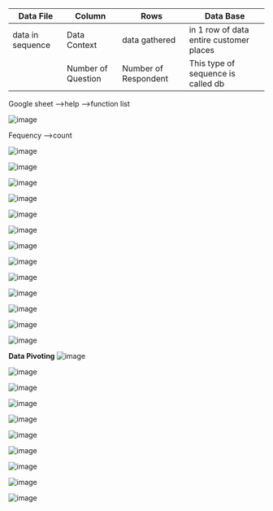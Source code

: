 
  <table>
    <thead>
      <tr>
        <th>Data File</th>
        <th>Column</th>
        <th>Rows</th>
        <th>Data Base</th>
      </tr>
    </thead>
    <tbody>
        <tr>
            <td>data in sequence</td>
            <td>Data Context</td>
            <td>data gathered</td>
           <td>in 1 row of data entire customer places</td>
        </tr>
        <tr>
            <td></td>
            <td>Number of Question</td>
            <td>Number of Respondent</td>
            <td>This type of sequence is called db</td>
        </tr>
    </tbody>
  </table>
Google sheet -->help -->function list

![image](https://github.com/princit/Data_Analysis_and_Bussiness_Intelligence/assets/29123911/bc6a5401-3379-4004-8c93-cf47637c8da1)

Fequency -->count


![image](https://github.com/princit/Data_Analysis_and_Bussiness_Intelligence/assets/29123911/e3febb65-46d7-47f9-908b-867d7e2b1f18)


![image](https://github.com/princit/Data_Analysis_and_Bussiness_Intelligence/assets/29123911/57ea9b91-1e7c-4f5a-8c8d-dc86ed087edd)


![image](https://github.com/princit/Data_Analysis_and_Bussiness_Intelligence/assets/29123911/0b0086dd-04b3-4dfb-856d-fc2504bd3c7c)

![image](https://github.com/princit/Data_Analysis_and_Bussiness_Intelligence/assets/29123911/7af91584-75e1-470b-93c3-9f3ea1705ffb)

![image](https://github.com/princit/Data_Analysis_and_Bussiness_Intelligence/assets/29123911/9649af79-fa03-42fb-b818-592e47888c93)

![image](https://github.com/princit/Data_Analysis_and_Bussiness_Intelligence/assets/29123911/5ffece1b-b8f7-4e43-81e9-10e0b43d5f94)

![image](https://github.com/princit/Data_Analysis_and_Bussiness_Intelligence/assets/29123911/a82cde11-b746-409a-8ad8-fdd21e2bdfb9)

![image](https://github.com/princit/Data_Analysis_and_Bussiness_Intelligence/assets/29123911/8d675272-3211-48fd-a99b-3f0bf033377b)

![image](https://github.com/princit/Data_Analysis_and_Bussiness_Intelligence/assets/29123911/713ba494-2467-474a-a8a9-36c116a53ec0)

![image](https://github.com/princit/Data_Analysis_and_Bussiness_Intelligence/assets/29123911/80687f14-7b8c-4c2a-ab65-0018e797d0f6)

![image](https://github.com/princit/Data_Analysis_and_Bussiness_Intelligence/assets/29123911/d6ee9bb0-a952-4755-abdd-bdf6b122874b)

![image](https://github.com/princit/Data_Analysis_and_Bussiness_Intelligence/assets/29123911/cafe0d70-9354-417a-a854-683b32cdcb54)

![image](https://github.com/princit/Data_Analysis_and_Bussiness_Intelligence/assets/29123911/3c6fec2b-7756-4409-8342-c8a79b87d14a)

**Data Pivoting**
![image](https://github.com/princit/Data_Analysis_and_Bussiness_Intelligence/assets/29123911/96dfe1d2-2d74-430f-bc68-b785083c1d17)

![image](https://github.com/princit/Data_Analysis_and_Bussiness_Intelligence/assets/29123911/f4daee62-4320-4f72-8dcf-c24d4c743829)

![image](https://github.com/princit/Data_Analysis_and_Bussiness_Intelligence/assets/29123911/11dd1919-1427-416b-ae54-149efa3a5b57)

![image](https://github.com/princit/Data_Analysis_and_Bussiness_Intelligence/assets/29123911/b91b8cca-7be5-476c-b85e-af4e47ff45bf)

![image](https://github.com/princit/Data_Analysis_and_Bussiness_Intelligence/assets/29123911/7d65d061-ea39-45af-ae6f-197ae88e5bd3)

![image](https://github.com/princit/Data_Analysis_and_Bussiness_Intelligence/assets/29123911/2a3a79ee-2578-441e-be41-8ec5db3de2aa)

![image](https://github.com/princit/Data_Analysis_and_Bussiness_Intelligence/assets/29123911/b462c3e2-7836-40a6-9c92-3f8aba13280f)

![image](https://github.com/princit/Data_Analysis_and_Bussiness_Intelligence/assets/29123911/032f14df-c277-4875-8421-50a29a1afa14)

![image](https://github.com/princit/Data_Analysis_and_Bussiness_Intelligence/assets/29123911/c16ed90d-be47-406f-8d1c-4dda8dc90451)

![image](https://github.com/princit/Data_Analysis_and_Bussiness_Intelligence/assets/29123911/7ce076e0-58f3-4007-b7c5-a11216b74df9)
